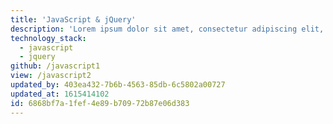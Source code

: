 ```yaml
---
title: 'JavaScript & jQuery'
description: 'Lorem ipsum dolor sit amet, consectetur adipiscing elit, sed do eiusmod tempor incididunt ut labore et dolore magna aliqua. Ut enim ad minim veniam, quis nostrud exercitation ullamco laboris nisi ut aliquip ex ea commodo consequat. Duis aute irure dolor in reprehenderit in voluptate velit esse cillum dolore eu fugiat nulla pariatur. Excepteur sint occaecat cupidatat non proident, sunt in culpa qui officia deserunt mollit anim id est laborum.'
technology_stack:
  - javascript
  - jquery
github: /javascript1
view: /javascript2
updated_by: 403ea432-7b6b-4563-85db-6c5802a00727
updated_at: 1615414102
id: 6868bf7a-1fef-4e89-b709-72b87e06d383
---
```

